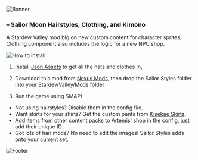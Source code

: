 ![Banner](https://i.imgur.com/mnLpY3B.png)
### – Sailor Moon Hairstyles, Clothing, and Kimono
A Stardew Valley mod big on new custom content for character sprites.  
Clothing component also includes the logic for a new NPC shop.

![How to install](https://i.imgur.com/bwKQKF2.png)

1. Install [Json Assets](https://www.nexusmods.com/stardewvalley/mods/1720) to get all the hats and clothes in,

2. Download this mod from [Nexus Mods](https://www.nexusmods.com/stardewvalley/mods/4154), then drop the Sailor Styles folder into your StardewValley/Mods folder

3. Run the game using SMAPI

+   Not using hairstyles? Disable them in the config file.  
+   Want skirts for your shirts? Get the custom pants from [Kisekae Skirts](https://www.nexusmods.com/stardewvalley/mods/6143).  
+   Add items from other content packs to Artemis' shop in the config, just add their unique ID.  
+   Got lots of hair mods? No need to edit the images! Sailor Styles adds onto your current set.

![Footer](https://i.imgur.com/BvKon6a.png)

